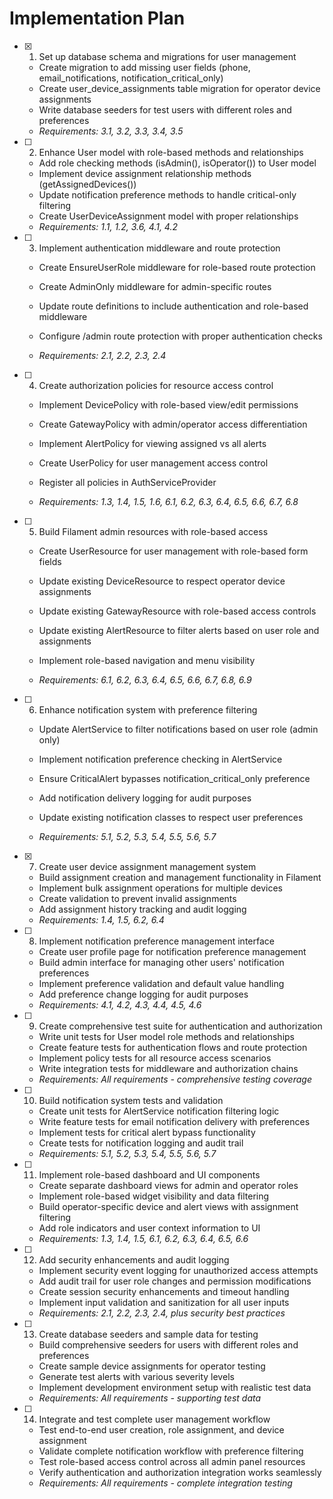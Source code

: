# Implementation Plan

- [x] 1. Set up database schema and migrations for user management

  - Create migration to add missing user fields (phone, email_notifications, notification_critical_only)
  - Create user_device_assignments table migration for operator device assignments
  - Write database seeders for test users with different roles and preferences
  - _Requirements: 3.1, 3.2, 3.3, 3.4, 3.5_


- [ ] 2. Enhance User model with role-based methods and relationships
  - Add role checking methods (isAdmin(), isOperator()) to User model
  - Implement device assignment relationship methods (getAssignedDevices())
  - Update notification preference methods to handle critical-only filtering
  - Create UserDeviceAssignment model with proper relationships
  - _Requirements: 1.1, 1.2, 3.6, 4.1, 4.2_


- [ ] 3. Implement authentication middleware and route protection
  - Create EnsureUserRole middleware for role-based route protection
  - Create AdminOnly middleware for admin-specific routes
  - Update route definitions to include authentication and role-based middleware
  - Configure /admin route protection with proper authentication checks

  - _Requirements: 2.1, 2.2, 2.3, 2.4_

- [ ] 4. Create authorization policies for resource access control
  - Implement DevicePolicy with role-based view/edit permissions
  - Create GatewayPolicy with admin/operator access differentiation
  - Implement AlertPolicy for viewing assigned vs all alerts
  - Create UserPolicy for user management access control

  - Register all policies in AuthServiceProvider
  - _Requirements: 1.3, 1.4, 1.5, 1.6, 6.1, 6.2, 6.3, 6.4, 6.5, 6.6, 6.7, 6.8_

- [ ] 5. Build Filament admin resources with role-based access
  - Create UserResource for user management with role-based form fields
  - Update existing DeviceResource to respect operator device assignments
  - Update existing GatewayResource with role-based access controls

  - Update existing AlertResource to filter alerts based on user role and assignments
  - Implement role-based navigation and menu visibility
  - _Requirements: 6.1, 6.2, 6.3, 6.4, 6.5, 6.6, 6.7, 6.8, 6.9_

- [ ] 6. Enhance notification system with preference filtering
  - Update AlertService to filter notifications based on user role (admin only)
  - Implement notification preference checking in AlertService

  - Ensure CriticalAlert bypasses notification_critical_only preference
  - Add notification delivery logging for audit purposes
  - Update existing notification classes to respect user preferences
  - _Requirements: 5.1, 5.2, 5.3, 5.4, 5.5, 5.6, 5.7_

- [x] 7. Create user device assignment management system

  - Build assignment creation and management functionality in Filament
  - Implement bulk assignment operations for multiple devices
  - Create validation to prevent invalid assignments
  - Add assignment history tracking and audit logging
  - _Requirements: 1.4, 1.5, 6.2, 6.4_

- [ ] 8. Implement notification preference management interface
  - Create user profile page for notification preference management
  - Build admin interface for managing other users' notification preferences
  - Implement preference validation and default value handling
  - Add preference change logging for audit purposes
  - _Requirements: 4.1, 4.2, 4.3, 4.4, 4.5, 4.6_

- [ ] 9. Create comprehensive test suite for authentication and authorization
  - Write unit tests for User model role methods and relationships
  - Create feature tests for authentication flows and route protection
  - Implement policy tests for all resource access scenarios
  - Write integration tests for middleware and authorization chains
  - _Requirements: All requirements - comprehensive testing coverage_


- [ ] 10. Build notification system tests and validation
  - Create unit tests for AlertService notification filtering logic
  - Write feature tests for email notification delivery with preferences
  - Implement tests for critical alert bypass functionality
  - Create tests for notification logging and audit trail
  - _Requirements: 5.1, 5.2, 5.3, 5.4, 5.5, 5.6, 5.7_



- [ ] 11. Implement role-based dashboard and UI components
  - Create separate dashboard views for admin and operator roles
  - Implement role-based widget visibility and data filtering
  - Build operator-specific device and alert views with assignment filtering
  - Add role indicators and user context information to UI
  - _Requirements: 1.3, 1.4, 1.5, 6.1, 6.2, 6.3, 6.4, 6.5, 6.6_

- [ ] 12. Add security enhancements and audit logging
  - Implement security event logging for unauthorized access attempts
  - Add audit trail for user role changes and permission modifications
  - Create session security enhancements and timeout handling
  - Implement input validation and sanitization for all user inputs
  - _Requirements: 2.1, 2.2, 2.3, 2.4, plus security best practices_

- [ ] 13. Create database seeders and sample data for testing
  - Build comprehensive seeders for users with different roles and preferences
  - Create sample device assignments for operator testing
  - Generate test alerts with various severity levels
  - Implement development environment setup with realistic test data
  - _Requirements: All requirements - supporting test data_

- [ ] 14. Integrate and test complete user management workflow
  - Test end-to-end user creation, role assignment, and device assignment
  - Validate complete notification workflow with preference filtering
  - Test role-based access control across all admin panel resources
  - Verify authentication and authorization integration works seamlessly
  - _Requirements: All requirements - complete integration testing_